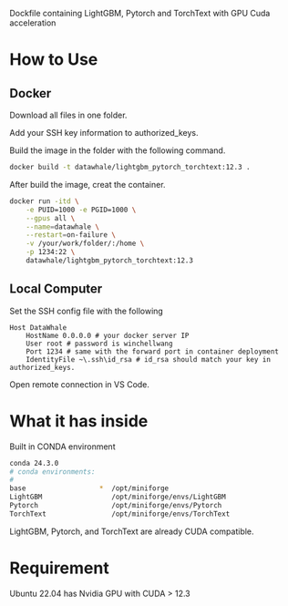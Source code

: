 Dockfile containing LightGBM, Pytorch and TorchText with GPU Cuda acceleration

# How to Use

## Docker

Download all files in one folder.

Add your SSH key information to authorized_keys.

Build the image in the folder with the following command.

```bash
docker build -t datawhale/lightgbm_pytorch_torchtext:12.3 .
```

After build the image, creat the container.

```bash
docker run -itd \
    -e PUID=1000 -e PGID=1000 \
    --gpus all \
    --name=datawhale \
    --restart=on-failure \
    -v /your/work/folder/:/home \
    -p 1234:22 \
    datawhale/lightgbm_pytorch_torchtext:12.3
```

## Local Computer

Set the SSH config file with the following

```
Host DataWhale
    HostName 0.0.0.0 # your docker server IP
    User root # password is winchellwang
    Port 1234 # same with the forward port in container deployment
    IdentityFile ~\.ssh\id_rsa # id_rsa should match your key in authorized_keys.
```

Open remote connection in VS Code.

# What it has inside

Built in CONDA environment

```bash
conda 24.3.0
# conda environments:
#
base                  *  /opt/miniforge
LightGBM                 /opt/miniforge/envs/LightGBM
Pytorch                  /opt/miniforge/envs/Pytorch
TorchText                /opt/miniforge/envs/TorchText
```

LightGBM, Pytorch, and TorchText are already CUDA compatible.

# Requirement

Ubuntu 22.04 has Nvidia GPU with CUDA > 12.3
